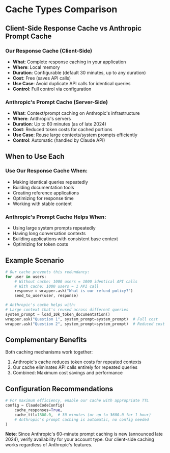 # Cache Types Comparison

## Client-Side Response Cache vs Anthropic Prompt Cache

### Our Response Cache (Client-Side)
- **What**: Complete response caching in your application
- **Where**: Local memory
- **Duration**: Configurable (default 30 minutes, up to any duration)
- **Cost**: Free (saves API calls)
- **Use Case**: Avoid duplicate API calls for identical queries
- **Control**: Full control via configuration

### Anthropic's Prompt Cache (Server-Side)
- **What**: Context/prompt caching on Anthropic's infrastructure
- **Where**: Anthropic's servers
- **Duration**: Up to 60 minutes (as of late 2024)
- **Cost**: Reduced token costs for cached portions
- **Use Case**: Reuse large contexts/system prompts efficiently
- **Control**: Automatic (handled by Claude API)

## When to Use Each

### Use Our Response Cache When:
- Making identical queries repeatedly
- Building documentation tools
- Creating reference applications
- Optimizing for response time
- Working with stable content

### Anthropic's Prompt Cache Helps When:
- Using large system prompts repeatedly
- Having long conversation contexts
- Building applications with consistent base context
- Optimizing for token costs

## Example Scenario

```python
# Our cache prevents this redundancy:
for user in users:
    # Without cache: 1000 users = 1000 identical API calls
    # With cache: 1000 users = 1 API call
    response = wrapper.ask("What is our refund policy?")
    send_to_user(user, response)

# Anthropic's cache helps with:
# Large context that's reused across different queries
system_prompt = load_10k_token_documentation()
wrapper.ask("Question 1", system_prompt=system_prompt)  # Full cost
wrapper.ask("Question 2", system_prompt=system_prompt)  # Reduced cost
```

## Complementary Benefits

Both caching mechanisms work together:
1. Anthropic's cache reduces token costs for repeated contexts
2. Our cache eliminates API calls entirely for repeated queries
3. Combined: Maximum cost savings and performance

## Configuration Recommendations

```python
# For maximum efficiency, enable our cache with appropriate TTL
config = ClaudeCodeConfig(
    cache_responses=True,
    cache_ttl=1800.0,  # 30 minutes (or up to 3600.0 for 1 hour)
    # Anthropic's prompt caching is automatic, no config needed
)
```

**Note**: Since Anthropic's 60-minute prompt caching is new (announced late 2024), verify availability for your account type. Our client-side caching works regardless of Anthropic's features.